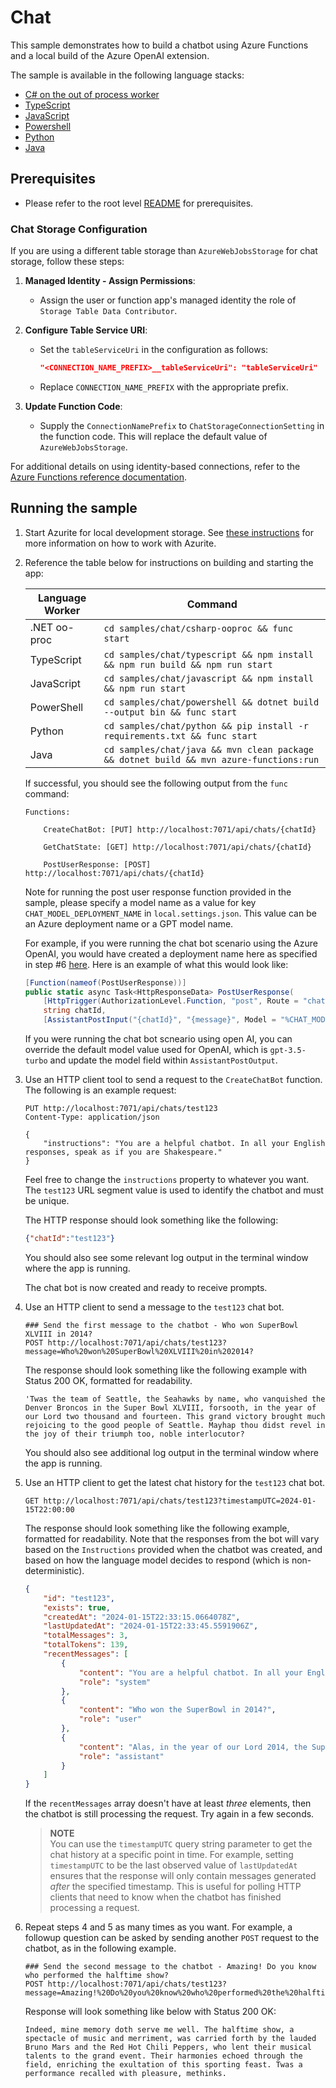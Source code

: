 # Chat

This sample demonstrates how to build a chatbot using Azure Functions and a local build of the Azure OpenAI extension.

The sample is available in the following language stacks:

* [C# on the out of process worker](csharp-ooproc)
* [TypeScript](typescript)
* [JavaScript](javascript)
* [Powershell](powershell)
* [Python](python)
* [Java](java)

## Prerequisites

* Please refer to the root level [README](../../README.md#requirements) for prerequisites.

### Chat Storage Configuration

If you are using a different table storage than `AzureWebJobsStorage` for chat storage, follow these steps:

1. **Managed Identity - Assign Permissions**:
   * Assign the user or function app's managed identity the role of `Storage Table Data Contributor`.

1. **Configure Table Service URI**:
   * Set the `tableServiceUri` in the configuration as follows:

     ```json
     "<CONNECTION_NAME_PREFIX>__tableServiceUri": "tableServiceUri"
     ```

   * Replace `CONNECTION_NAME_PREFIX` with the appropriate prefix.

1. **Update Function Code**:
   * Supply the `ConnectionNamePrefix` to `ChatStorageConnectionSetting` in the function code. This will replace the default value of `AzureWebJobsStorage`.

For additional details on using identity-based connections, refer to the [Azure Functions reference documentation](https://learn.microsoft.com/azure/azure-functions/functions-reference?#common-properties-for-identity-based-connections).

## Running the sample

1. Start Azurite for local development storage. See [these instructions](https://learn.microsoft.com/azure/storage/common/storage-use-azurite) for more information on how to work with Azurite.
2. Reference the table below for instructions on building and starting the app:

    | Language Worker | Command |
    | --------------- | ------- |
    | .NET oo-proc | `cd samples/chat/csharp-ooproc && func start` |
    | TypeScript | `cd samples/chat/typescript && npm install && npm run build && npm run start` |
    | JavaScript | `cd samples/chat/javascript && npm install && npm run start` |
    | PowerShell | `cd samples/chat/powershell && dotnet build --output bin && func start` |
    | Python | `cd samples/chat/python && pip install -r requirements.txt && func start` |
    | Java | `cd samples/chat/java && mvn clean package && dotnet build && mvn azure-functions:run` |

    If successful, you should see the following output from the `func` command:

    ```plaintext
    Functions:

        CreateChatBot: [PUT] http://localhost:7071/api/chats/{chatId}

        GetChatState: [GET] http://localhost:7071/api/chats/{chatId}

        PostUserResponse: [POST] http://localhost:7071/api/chats/{chatId}
    ```

    Note for running the post user response function provided in the sample, please specify a model name as a value for key `CHAT_MODEL_DEPLOYMENT_NAME` in `local.settings.json`. This value can be an Azure deployment name or a GPT model name.

    For example, if you were running the chat bot scenario using the Azure OpenAI, you would have created a deployment name here as specified in step #6 [here](https://learn.microsoft.com/en-us/azure/ai-services/openai/how-to/create-resource?pivots=web-portal#deploy-a-model). Here is an example of what this would look like:

    ```csharp
    [Function(nameof(PostUserResponse))]
    public static async Task<HttpResponseData> PostUserResponse(
        [HttpTrigger(AuthorizationLevel.Function, "post", Route = "chats/{chatId}")] HttpRequestData req,
        string chatId,
        [AssistantPostInput("{chatId}", "{message}", Model = "%CHAT_MODEL_DEPLOYMENT_NAME%")] AssistantState state)

    ```

    If you were running the chat bot scneario using open AI, you can override the default model value used for OpenAI, which is `gpt-3.5-turbo` and update the model field within `AssistantPostOutput`.

3. Use an HTTP client tool to send a request to the `CreateChatBot` function. The following is an example request:

    ```http
    PUT http://localhost:7071/api/chats/test123
    Content-Type: application/json

    {
        "instructions": "You are a helpful chatbot. In all your English responses, speak as if you are Shakespeare."
    }
    ```

    Feel free to change the `instructions` property to whatever you want. The `test123` URL segment value is used to identify the chatbot and must be unique.

    The HTTP response should look something like the following:

    ```json
    {"chatId":"test123"}
    ```

    You should also see some relevant log output in the terminal window where the app is running.

    The chat bot is now created and ready to receive prompts.

4. Use an HTTP client to send a message to the `test123` chat bot.

    ```http
    ### Send the first message to the chatbot - Who won SuperBowl XLVIII in 2014?
    POST http://localhost:7071/api/chats/test123?message=Who%20won%20SuperBowl%20XLVIII%20in%202014?
    ```

    The response should look something like the following example with Status 200 OK, formatted for readability.

    ```text
    'Twas the team of Seattle, the Seahawks by name, who vanquished the Denver Broncos in the Super Bowl XLVIII, forsooth, in the year of our Lord two thousand and fourteen. This grand victory brought much rejoicing to the good people of Seattle. Mayhap thou didst revel in the joy of their triumph too, noble interlocutor?
    ```

    You should also see additional log output in the terminal window where the app is running.

5. Use an HTTP client to get the latest chat history for the `test123` chat bot.

    ```http
    GET http://localhost:7071/api/chats/test123?timestampUTC=2024-01-15T22:00:00
    ```

    The response should look something like the following example, formatted for readability.
    Note that the responses from the bot will vary based on the `Instructions` provided when the chatbot was created, and based on how the language model decides to respond (which is non-deterministic).

    ```json
    {
        "id": "test123",
        "exists": true,
        "createdAt": "2024-01-15T22:33:15.0664078Z",
        "lastUpdatedAt": "2024-01-15T22:33:45.5591906Z",
        "totalMessages": 3,
        "totalTokens": 139,
        "recentMessages": [
            {
                "content": "You are a helpful chatbot. In all your English responses, speak as if you are Shakespeare.",
                "role": "system"
            },
            {
                "content": "Who won the SuperBowl in 2014?",
                "role": "user"
            },
            {
                "content": "Alas, in the year of our Lord 2014, the SuperBowl victor was the illustrious Seattle Seahawks. They demonstrated great prowess and prevailed over their worthy adversaries, the Denver Broncos.",
                "role": "assistant"
            }
        ]
    }
    ```

    If the `recentMessages` array doesn't have at least *three* elements, then the chatbot is still processing the request. Try again in a few seconds.

    > **NOTE**<br/>
    > You can use the `timestampUTC` query string parameter to get the chat history at a specific point in time. For example, setting `timestampUTC` to be the last observed value of `lastUpdatedAt` ensures that the response will only contain messages generated *after* the specified timestamp. This is useful for polling HTTP clients that need to know when the chatbot has finished processing a request.

6. Repeat steps 4 and 5 as many times as you want. For example, a followup question can be asked by sending another `POST` request to the chatbot, as in the following example.

    ```http
    ### Send the second message to the chatbot - Amazing! Do you know who performed the halftime show?
    POST http://localhost:7071/api/chats/test123?message=Amazing!%20Do%20you%20know%20who%20performed%20the%20halftime%20show?
    ```

   Response will look something like below with Status 200 OK:

   ```text
   Indeed, mine memory doth serve me well. The halftime show, a spectacle of music and merriment, was carried forth by the lauded Bruno Mars and the Red Hot Chili Peppers, who lent their musical talents to the grand event. Their harmonies echoed through the field, enriching the exultation of this sporting feast. Twas a performance recalled with pleasure, methinks.
   ```
